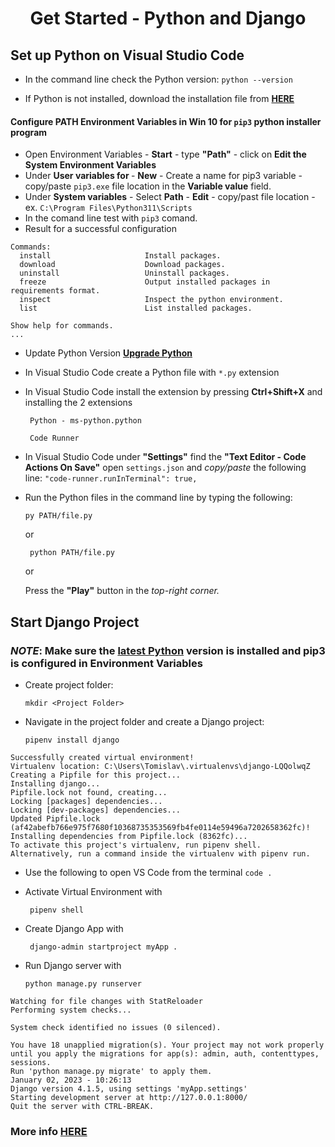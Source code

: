 <h1 align="center">Get Started - Python and Django</h1>

## Set up Python on Visual Studio Code

* In the command line check the Python version:
```python --version```

* If Python is not installed, download the installation file from **[HERE](https://www.python.org/downloads/)**

#### Configure  PATH **Environment Variables** in Win 10 for ```pip3``` python installer program

* Open Environment Variables - **Start** - type **"Path"** - click on **Edit the System Environment Variables**
* Under **User variables for <user>** - **New** - Create a name for pip3 variable - copy/paste ```pip3.exe``` file location in the **Variable value** field.
* Under **System variables** - Select **Path** - **Edit** - copy/past file location - ex. ```C:\Program Files\Python311\Scripts```
* In the comand line test with ```pip3``` comand.
* Result for a successful configuration
```
Commands:
  install                     Install packages.
  download                    Download packages.
  uninstall                   Uninstall packages.
  freeze                      Output installed packages in requirements format.
  inspect                     Inspect the python environment.
  list                        List installed packages.

Show help for commands.
...
```
* Update Python Version **[Upgrade Python](https://monovm.com/blog/how-to-update-python-version/)**

* In Visual Studio Code create a Python file with ```*.py``` extension

* In Visual Studio Code install the extension by pressing **Ctrl+Shift+X** and installing the 2 extensions

    ``` Python - ms-python.python```

    ``` Code Runner```

* In  Visual Studio Code under **"Settings"** find the **"Text Editor - Code Actions On Save"** open ```settings.json``` and _copy/paste_ the following line:
```"code-runner.runInTerminal": true,```

* Run the Python files in the command line by typing the following:

    ```py PATH/file.py```

    or
    
    ``` python PATH/file.py```
    
    or
    
    Press the **"Play"** button in the _top-right corner._

## Start Django Project

### _NOTE_: Make sure the [latest Python](https://www.python.org/downloads/) version is installed and pip3 is configured in Environment Variables

* Create project folder: 

    ```mkdir <Project Folder>```

* Navigate in the project folder and create a Django project:

    ```pipenv install django```

```
Successfully created virtual environment!
Virtualenv location: C:\Users\Tomislav\.virtualenvs\django-LQQolwqZ
Creating a Pipfile for this project...
Installing django...
Pipfile.lock not found, creating...
Locking [packages] dependencies...
Locking [dev-packages] dependencies...
Updated Pipfile.lock (af42abefb766e975f7680f10368735353569fb4fe0114e59496a7202658362fc)!
Installing dependencies from Pipfile.lock (8362fc)...
To activate this project's virtualenv, run pipenv shell.
Alternatively, run a command inside the virtualenv with pipenv run.
```
* Use the following to open VS Code from the terminal ``` code . ```
* Activate Virtual Environment with 

    ``` pipenv shell```

* Create Django App with 
    
    ``` django-admin startproject myApp .```
* Run Django server with 
    
    ```python manage.py runserver```

```
Watching for file changes with StatReloader
Performing system checks...

System check identified no issues (0 silenced).

You have 18 unapplied migration(s). Your project may not work properly until you apply the migrations for app(s): admin, auth, contenttypes, sessions.
Run 'python manage.py migrate' to apply them.        
January 02, 2023 - 10:26:13
Django version 4.1.5, using settings 'myApp.settings'
Starting development server at http://127.0.0.1:8000/
Quit the server with CTRL-BREAK.
```

### More info [HERE](https://www.youtube.com/watch?v=rHux0gMZ3Eg)